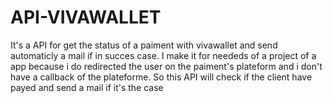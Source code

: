 # API-VIVAWALLET
It's a API for get the status of a paiment with vivawallet and send automaticly a mail if in succes case.
I make it for neededs of a project of a app because i do redirected the user on the paiment's plateform and i don't have a callback of the plateforme.
So this API will check if the client have payed and send a mail if it's the case 
